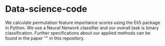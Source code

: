 # Data-science-code
We calculate permutation feature importance scores using the Eli5 package in Python. We use a Neural Network classifier and our overall task is binary classification.
Further specifications about our applied methods can be found in the paper "" in this repository.


